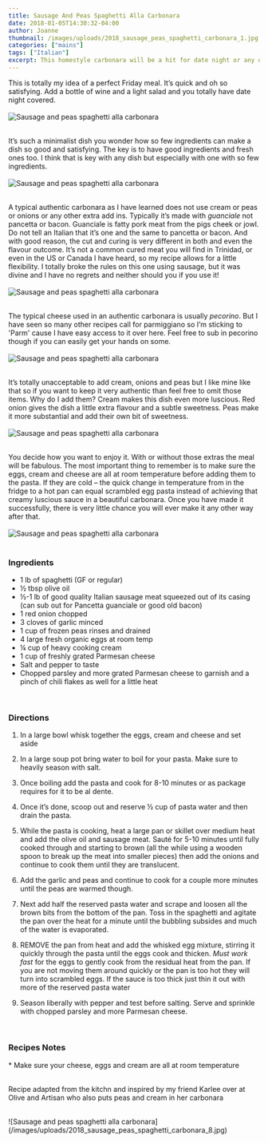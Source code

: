 ```yaml
---
title: Sausage And Peas Spaghetti Alla Carbonara
date: 2018-01-05T14:30:32-04:00
author: Joanne
thumbnail: /images/uploads/2018_sausage_peas_spaghetti_carbonara_1.jpg
categories: ["mains"]
tags: ["Italian"]
excerpt: This homestyle carbonara will be a hit for date night or any other night
---
```


This is totally my idea of a perfect Friday meal.  It’s quick and oh so satisfying. Add a bottle of wine and a light salad and you totally have date night covered.
<br>
<br>
![Sausage and peas spaghetti alla carbonara](/images/uploads/2018_sausage_peas_spaghetti_carbonara_2.jpg)
<br>
<br>

It’s such a minimalist dish you wonder how so few ingredients can make a dish so good and satisfying.  The key is to have good ingredients and fresh ones too. I think that is key with any dish but especially with one with so few ingredients.
<br>
<br>
![Sausage and peas spaghetti alla carbonara](/images/uploads/2018_sausage_peas_spaghetti_carbonara_3.jpg)
<br>
<br>

A typical authentic carbonara as I have learned does not use cream or peas or onions or any other extra add ins. Typically it’s made with *guanciale* not pancetta or bacon. Guanciale is fatty pork meat from the pigs cheek or jowl. Do not tell an Italian that it’s one and the same to pancetta or bacon.  And with good reason, the cut and curing is very different in both and even the flavour outcome.  It’s not a common cured meat you will find in Trinidad, or even in the US or Canada I have heard, so my recipe allows for a little flexibility. I totally broke the rules on this one using sausage, but it was divine and I have no regrets and neither should you if you use it!
<br>
<br>
![Sausage and peas spaghetti alla carbonara](/images/uploads/2018_sausage_peas_spaghetti_carbonara_4.jpg)
<br>
<br>

The typical cheese used in an authentic carbonara is usually *pecorino*. But I have seen so many other recipes call for parmiggiano so I’m sticking to 'Parm' cause I have easy access to it over here. Feel free to sub in pecorino though if you can easily get your hands on some.
<br>
<br>
![Sausage and peas spaghetti alla carbonara](/images/uploads/2018_sausage_peas_spaghetti_carbonara_5.jpg)
<br>
<br>

It’s totally unacceptable to add cream, onions and peas but I like mine like that so if you want to keep it very authentic than feel free to omit those items. Why do I add them? Cream makes this dish even more luscious. Red onion gives the dish a little extra flavour and a subtle sweetness.  Peas make it more substantial and add their own bit of sweetness.
<br>
<br>
![Sausage and peas spaghetti alla carbonara](/images/uploads/2018_sausage_peas_spaghetti_carbonara_6.jpg)
<br>
<br>

You decide how you want to enjoy it.  With or without those extras the meal will be fabulous. The most important thing to remember is to make sure the eggs, cream and cheese are all at room temperature before adding them to the pasta. If they are cold – the quick change in temperature from in the fridge to a hot pan can equal scrambled egg pasta instead of achieving that creamy luscious sauce in a beautiful carbonara. Once you have made it successfully, there is very little chance you will ever make it any other way after that.
<br>
<br>
![Sausage and peas spaghetti alla carbonara](/images/uploads/2018_sausage_peas_spaghetti_carbonara_7.jpg)
<br>
<br>

### Ingredients

* 1 lb of spaghetti (GF or regular)
* &frac12; tbsp olive oil
* &frac12;-1 lb of good quality Italian sausage meat squeezed out of its casing (can sub out for Pancetta guanciale or good old bacon)
* 1 red onion chopped
* 3 cloves of garlic minced
* 1 cup of frozen peas rinses and drained
* 4 large fresh organic eggs at room temp
* &frac14; cup of heavy cooking cream
* 1 cup of freshly grated Parmesan cheese
* Salt and pepper to taste
* Chopped parsley and more grated Parmesan cheese to garnish and a pinch of chili flakes as well for a little heat
<br>

### Directions

1. In a large bowl whisk together the eggs, cream and cheese and set aside

1. In a large soup pot bring water to boil for your pasta. Make sure to heavily season with salt.

1. Once boiling add the pasta and cook for 8-10 minutes or as package requires for it to be al dente.

1. Once it’s done, scoop out and reserve &frac12; cup of pasta water and then drain the pasta.  

1. While the pasta is cooking, heat a large pan or skillet over medium heat and add the olive oil and sausage meat. Sauté for 5-10 minutes until fully cooked through and starting to brown (all the while using a wooden spoon to break up the meat into smaller pieces) then add the onions and continue to cook them until they are translucent.

1. Add the garlic and peas and continue to cook for a couple more minutes until the peas are warmed though.

1. Next add half the reserved pasta water and scrape and loosen all the brown bits from the bottom of the pan. Toss in the spaghetti and agitate the pan over the heat for a minute until the bubbling subsides and much of the water is evaporated.

1. REMOVE the pan from heat and add the whisked egg mixture, stirring it quickly through the pasta until the eggs cook and thicken. *Must work fast* for the eggs to gently cook from the residual heat from the pan. If you are not moving them around quickly or the pan is too hot they will turn into scrambled eggs. If the sauce is too thick just thin it out with more of the reserved pasta water

1. Season liberally with pepper and test before salting. Serve and sprinkle with chopped parsley and more Parmesan cheese.
<br>

### Recipes Notes

\* Make sure your cheese, eggs and cream are all at room temperature
<br>
<br>

Recipe adapted from the kitchn and inspired by my friend Karlee over at Olive and Artisan who also puts peas and cream in her carbonara

<br>
![Sausage and peas spaghetti alla carbonara](/images/uploads/2018_sausage_peas_spaghetti_carbonara_8.jpg)

